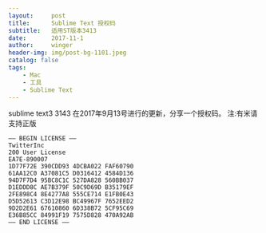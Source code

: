 ```yaml
---
layout:     post
title:      Sublime Text 授权码
subtitle:   适用ST版本3413
date:       2017-11-1
author:     winger
header-img: img/post-bg-1101.jpeg
catalog: false
tags:
    - Mac
    - 工具
    - Sublime Text
---
```


sublime text3 3143 在2017年9月13号进行的更新，分享一个授权码。
注:有米请支持正版

```
—– BEGIN LICENSE —–
TwitterInc
200 User License
EA7E-890007
1D77F72E 390CDD93 4DCBA022 FAF60790
61AA12C0 A37081C5 D0316412 4584D136
94D7F7D4 95BC8C1C 527DA828 560BB037
D1EDDD8C AE7B379F 50C9D69D B35179EF
2FE898C4 8E4277A8 555CE714 E1FB0E43
D5D52613 C3D12E98 BC49967F 7652EED2
9D2D2E61 67610860 6D338B72 5CF95C69
E36B85CC 84991F19 7575D828 470A92AB
—— END LICENSE ——
```

